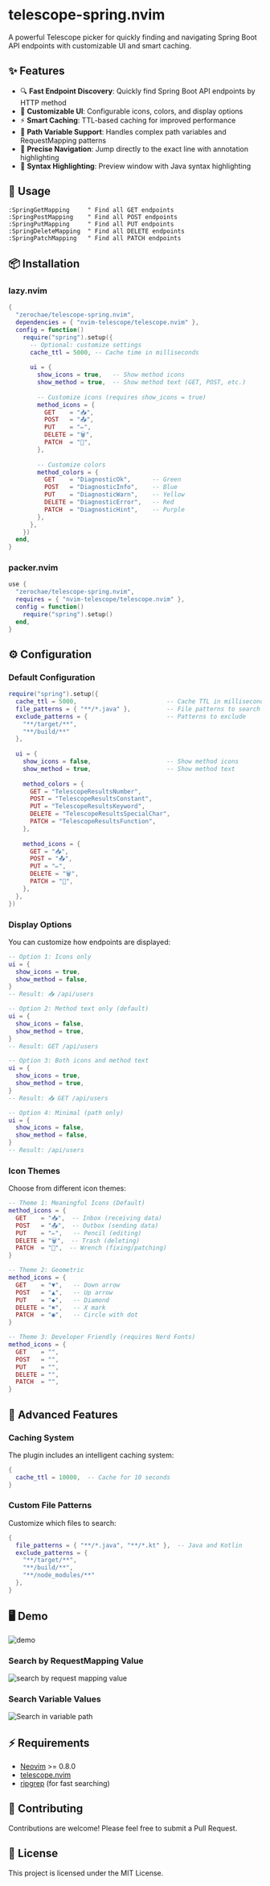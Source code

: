 # telescope-spring.nvim

A powerful Telescope picker for quickly finding and navigating Spring Boot API endpoints with customizable UI and smart caching.

## ✨ Features

- 🔍 **Fast Endpoint Discovery**: Quickly find Spring Boot API endpoints by HTTP method
- 🎨 **Customizable UI**: Configurable icons, colors, and display options
- ⚡ **Smart Caching**: TTL-based caching for improved performance
- 🔗 **Path Variable Support**: Handles complex path variables and RequestMapping patterns
- 📍 **Precise Navigation**: Jump directly to the exact line with annotation highlighting
- 🌈 **Syntax Highlighting**: Preview window with Java syntax highlighting

## 🚀 Usage

```vim
:SpringGetMapping     " Find all GET endpoints
:SpringPostMapping    " Find all POST endpoints  
:SpringPutMapping     " Find all PUT endpoints
:SpringDeleteMapping  " Find all DELETE endpoints
:SpringPatchMapping   " Find all PATCH endpoints
```

## 📦 Installation

### lazy.nvim

```lua
{
  "zerochae/telescope-spring.nvim",
  dependencies = { "nvim-telescope/telescope.nvim" },
  config = function()
    require("spring").setup({
      -- Optional: customize settings
      cache_ttl = 5000, -- Cache time in milliseconds
      
      ui = {
        show_icons = true,   -- Show method icons
        show_method = true,  -- Show method text (GET, POST, etc.)
        
        -- Customize icons (requires show_icons = true)
        method_icons = {
          GET    = "📥",
          POST   = "📤", 
          PUT    = "✏️",
          DELETE = "🗑️",
          PATCH  = "🔧",
        },
        
        -- Customize colors
        method_colors = {
          GET    = "DiagnosticOk",      -- Green
          POST   = "DiagnosticInfo",    -- Blue
          PUT    = "DiagnosticWarn",    -- Yellow
          DELETE = "DiagnosticError",   -- Red
          PATCH  = "DiagnosticHint",    -- Purple
        },
      },
    })
  end,
}
```

### packer.nvim

```lua
use {
  "zerochae/telescope-spring.nvim",
  requires = { "nvim-telescope/telescope.nvim" },
  config = function()
    require("spring").setup()
  end,
}
```

## ⚙️ Configuration

### Default Configuration

```lua
require("spring").setup({
  cache_ttl = 5000,                         -- Cache TTL in milliseconds
  file_patterns = { "**/*.java" },          -- File patterns to search
  exclude_patterns = {                      -- Patterns to exclude
    "**/target/**", 
    "**/build/**" 
  },
  
  ui = {
    show_icons = false,                     -- Show method icons
    show_method = true,                     -- Show method text
    
    method_colors = {
      GET = "TelescopeResultsNumber",
      POST = "TelescopeResultsConstant", 
      PUT = "TelescopeResultsKeyword",
      DELETE = "TelescopeResultsSpecialChar",
      PATCH = "TelescopeResultsFunction",
    },
    
    method_icons = {
      GET = "📥",
      POST = "📤",
      PUT = "✏️", 
      DELETE = "🗑️",
      PATCH = "🔧",
    },
  },
})
```

### Display Options

You can customize how endpoints are displayed:

```lua
-- Option 1: Icons only
ui = {
  show_icons = true,
  show_method = false,
}
-- Result: 📥 /api/users

-- Option 2: Method text only (default)
ui = {
  show_icons = false,
  show_method = true,
}
-- Result: GET /api/users

-- Option 3: Both icons and method text
ui = {
  show_icons = true,
  show_method = true,
}
-- Result: 📥 GET /api/users

-- Option 4: Minimal (path only)
ui = {
  show_icons = false,
  show_method = false,
}
-- Result: /api/users
```

### Icon Themes

Choose from different icon themes:

```lua
-- Theme 1: Meaningful Icons (Default)
method_icons = {
  GET    = "📥",  -- Inbox (receiving data)
  POST   = "📤",  -- Outbox (sending data)
  PUT    = "✏️",   -- Pencil (editing)
  DELETE = "🗑️",  -- Trash (deleting)
  PATCH  = "🔧",  -- Wrench (fixing/patching)
}

-- Theme 2: Geometric
method_icons = {
  GET    = "▼",   -- Down arrow
  POST   = "▲",   -- Up arrow
  PUT    = "◆",   -- Diamond
  DELETE = "✖",   -- X mark
  PATCH  = "◉",   -- Circle with dot
}

-- Theme 3: Developer Friendly (requires Nerd Fonts)
method_icons = {
  GET    = "",
  POST   = "",
  PUT    = "",
  DELETE = "",
  PATCH  = "",
}
```

## 🔧 Advanced Features

### Caching System

The plugin includes an intelligent caching system:

```lua
{
  cache_ttl = 10000,  -- Cache for 10 seconds
}
```

### Custom File Patterns

Customize which files to search:

```lua
{
  file_patterns = { "**/*.java", "**/*.kt" },  -- Java and Kotlin
  exclude_patterns = { 
    "**/target/**", 
    "**/build/**", 
    "**/node_modules/**" 
  },
}
```

## 🖥️ Demo

![demo](https://github.com/zerochae/telescope-spring.nvim/assets/84373490/2ec7c4d3-d91d-458d-a42d-06dbbff9d541)

### Search by RequestMapping Value
![search by request mapping value](https://github.com/zerochae/telescope-spring.nvim/assets/84373490/90bd05c7-87ee-4a4d-a1bc-d7a55f4a9cea)

### Search Variable Values  
![Search in variable path](https://github.com/zerochae/telescope-spring.nvim/assets/84373490/3622ea76-096a-4eb4-8e49-c328798fbbb7)

## ⚡️ Requirements

- [Neovim](https://neovim.io/) >= 0.8.0
- [telescope.nvim](https://github.com/nvim-telescope/telescope.nvim)
- [ripgrep](https://github.com/BurntSushi/ripgrep) (for fast searching)

## 🤝 Contributing

Contributions are welcome! Please feel free to submit a Pull Request.

## 📄 License

This project is licensed under the MIT License.
